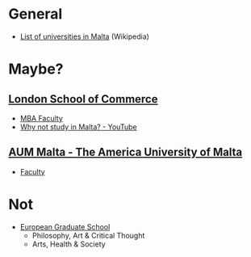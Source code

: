 # General

- [List of universities in Malta](https://en.wikipedia.org/wiki/List_of_universities_in_Malta) (Wikipedia)

# Maybe?

## [London School of Commerce](https://www.lscmalta.edu.mt/)
- [MBA Faculty](https://www.lscmalta.edu.mt/lsc-malta-academics)
- [Why not study in Malta? - YouTube ](https://www.youtube.com/watch?v=nFWP2YDIDDc)
  
## [AUM Malta - The America University of Malta](https://www.aum.edu.mt/)
- [Faculty](https://www.aum.edu.mt/academics/faculty/)
  
# Not
- [European Graduate School](https://egs.edu/)
  - Philosophy, Art & Critical Thought
  - Arts, Health & Society
